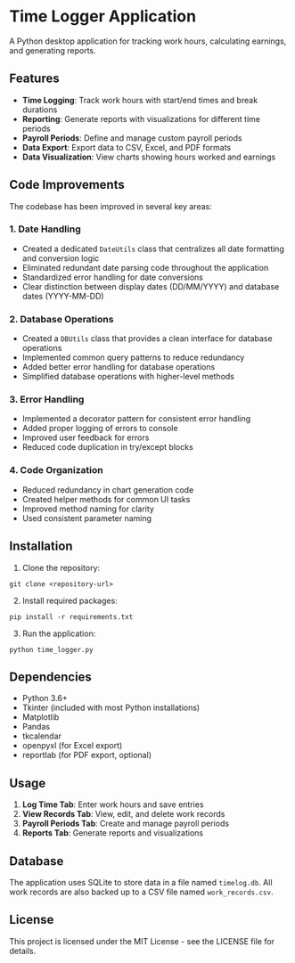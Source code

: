 # Time Logger Application

A Python desktop application for tracking work hours, calculating earnings, and generating reports.

## Features

- **Time Logging**: Track work hours with start/end times and break durations
- **Reporting**: Generate reports with visualizations for different time periods
- **Payroll Periods**: Define and manage custom payroll periods
- **Data Export**: Export data to CSV, Excel, and PDF formats
- **Data Visualization**: View charts showing hours worked and earnings

## Code Improvements

The codebase has been improved in several key areas:

### 1. Date Handling

- Created a dedicated `DateUtils` class that centralizes all date formatting and conversion logic
- Eliminated redundant date parsing code throughout the application
- Standardized error handling for date conversions
- Clear distinction between display dates (DD/MM/YYYY) and database dates (YYYY-MM-DD)

### 2. Database Operations

- Created a `DBUtils` class that provides a clean interface for database operations
- Implemented common query patterns to reduce redundancy
- Added better error handling for database operations
- Simplified database operations with higher-level methods

### 3. Error Handling

- Implemented a decorator pattern for consistent error handling
- Added proper logging of errors to console
- Improved user feedback for errors
- Reduced code duplication in try/except blocks

### 4. Code Organization

- Reduced redundancy in chart generation code
- Created helper methods for common UI tasks
- Improved method naming for clarity
- Used consistent parameter naming

## Installation

1. Clone the repository:
```
git clone <repository-url>
```

2. Install required packages:
```
pip install -r requirements.txt
```

3. Run the application:
```
python time_logger.py
```

## Dependencies

- Python 3.6+
- Tkinter (included with most Python installations)
- Matplotlib
- Pandas
- tkcalendar
- openpyxl (for Excel export)
- reportlab (for PDF export, optional)

## Usage

1. **Log Time Tab**: Enter work hours and save entries
2. **View Records Tab**: View, edit, and delete work records
3. **Payroll Periods Tab**: Create and manage payroll periods
4. **Reports Tab**: Generate reports and visualizations

## Database

The application uses SQLite to store data in a file named `timelog.db`. All work records are also backed up to a CSV file named `work_records.csv`.

## License

This project is licensed under the MIT License - see the LICENSE file for details. 
